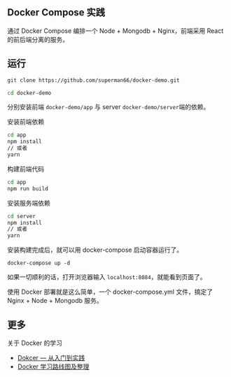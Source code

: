 ## Docker Compose 实践

通过 Docker Compose 编排一个 Node + Mongodb + Nginx，前端采用 React 的前后端分离的服务。

## 运行

```bash
git clone https://github.com/superman66/docker-demo.git

cd docker-demo
```

分别安装前端 `docker-demo/app` 与 server `docker-demo/server`端的依赖。

安装前端依赖

```bash
cd app
npm install
// 或者
yarn
```

构建前端代码

```bash
cd app
npm run build
```

安装服务端依赖

```bash
cd server
npm install
// 或者
yarn
```

安装构建完成后，就可以用 docker-compose 启动容器运行了。

```
docker-compose up -d
```

如果一切顺利的话，打开浏览器输入 `localhost:8084`，就能看到页面了。

使用 Docker 部署就是这么简单，一个 docker-compose.yml 文件，搞定了 Nginx + Node + Mongodb 服务。

## 更多
关于 Docker 的学习

- [Dokcer — 从入门到实践](https://yeasy.gitbooks.io/docker_practice/content/)
- [Docker 学习路线图及整理](./docker学习路线.md)
